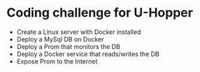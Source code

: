 # Coding challenge for U-Hopper

- Create a Linux server with Docker installed
- Deploy a MySql DB on Docker
- Deploy a Prom that monitors the DB
- Deploy a Docker service that reads/writes the DB
- Expose Prom to the Internet
